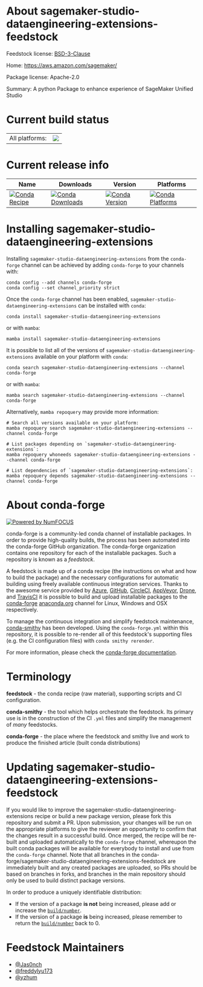 About sagemaker-studio-dataengineering-extensions-feedstock
===========================================================

Feedstock license: [BSD-3-Clause](https://github.com/conda-forge/sagemaker-studio-dataengineering-extensions-feedstock/blob/main/LICENSE.txt)

Home: https://aws.amazon.com/sagemaker/

Package license: Apache-2.0

Summary: A python Package to enhance experience of SageMaker Unified Studio

Current build status
====================


<table><tr><td>All platforms:</td>
    <td>
      <a href="https://dev.azure.com/conda-forge/feedstock-builds/_build/latest?definitionId=24988&branchName=main">
        <img src="https://dev.azure.com/conda-forge/feedstock-builds/_apis/build/status/sagemaker-studio-dataengineering-extensions-feedstock?branchName=main">
      </a>
    </td>
  </tr>
</table>

Current release info
====================

| Name | Downloads | Version | Platforms |
| --- | --- | --- | --- |
| [![Conda Recipe](https://img.shields.io/badge/recipe-sagemaker--studio--dataengineering--extensions-green.svg)](https://anaconda.org/conda-forge/sagemaker-studio-dataengineering-extensions) | [![Conda Downloads](https://img.shields.io/conda/dn/conda-forge/sagemaker-studio-dataengineering-extensions.svg)](https://anaconda.org/conda-forge/sagemaker-studio-dataengineering-extensions) | [![Conda Version](https://img.shields.io/conda/vn/conda-forge/sagemaker-studio-dataengineering-extensions.svg)](https://anaconda.org/conda-forge/sagemaker-studio-dataengineering-extensions) | [![Conda Platforms](https://img.shields.io/conda/pn/conda-forge/sagemaker-studio-dataengineering-extensions.svg)](https://anaconda.org/conda-forge/sagemaker-studio-dataengineering-extensions) |

Installing sagemaker-studio-dataengineering-extensions
======================================================

Installing `sagemaker-studio-dataengineering-extensions` from the `conda-forge` channel can be achieved by adding `conda-forge` to your channels with:

```
conda config --add channels conda-forge
conda config --set channel_priority strict
```

Once the `conda-forge` channel has been enabled, `sagemaker-studio-dataengineering-extensions` can be installed with `conda`:

```
conda install sagemaker-studio-dataengineering-extensions
```

or with `mamba`:

```
mamba install sagemaker-studio-dataengineering-extensions
```

It is possible to list all of the versions of `sagemaker-studio-dataengineering-extensions` available on your platform with `conda`:

```
conda search sagemaker-studio-dataengineering-extensions --channel conda-forge
```

or with `mamba`:

```
mamba search sagemaker-studio-dataengineering-extensions --channel conda-forge
```

Alternatively, `mamba repoquery` may provide more information:

```
# Search all versions available on your platform:
mamba repoquery search sagemaker-studio-dataengineering-extensions --channel conda-forge

# List packages depending on `sagemaker-studio-dataengineering-extensions`:
mamba repoquery whoneeds sagemaker-studio-dataengineering-extensions --channel conda-forge

# List dependencies of `sagemaker-studio-dataengineering-extensions`:
mamba repoquery depends sagemaker-studio-dataengineering-extensions --channel conda-forge
```


About conda-forge
=================

[![Powered by
NumFOCUS](https://img.shields.io/badge/powered%20by-NumFOCUS-orange.svg?style=flat&colorA=E1523D&colorB=007D8A)](https://numfocus.org)

conda-forge is a community-led conda channel of installable packages.
In order to provide high-quality builds, the process has been automated into the
conda-forge GitHub organization. The conda-forge organization contains one repository
for each of the installable packages. Such a repository is known as a *feedstock*.

A feedstock is made up of a conda recipe (the instructions on what and how to build
the package) and the necessary configurations for automatic building using freely
available continuous integration services. Thanks to the awesome service provided by
[Azure](https://azure.microsoft.com/en-us/services/devops/), [GitHub](https://github.com/),
[CircleCI](https://circleci.com/), [AppVeyor](https://www.appveyor.com/),
[Drone](https://cloud.drone.io/welcome), and [TravisCI](https://travis-ci.com/)
it is possible to build and upload installable packages to the
[conda-forge](https://anaconda.org/conda-forge) [anaconda.org](https://anaconda.org/)
channel for Linux, Windows and OSX respectively.

To manage the continuous integration and simplify feedstock maintenance,
[conda-smithy](https://github.com/conda-forge/conda-smithy) has been developed.
Using the ``conda-forge.yml`` within this repository, it is possible to re-render all of
this feedstock's supporting files (e.g. the CI configuration files) with ``conda smithy rerender``.

For more information, please check the [conda-forge documentation](https://conda-forge.org/docs/).

Terminology
===========

**feedstock** - the conda recipe (raw material), supporting scripts and CI configuration.

**conda-smithy** - the tool which helps orchestrate the feedstock.
                   Its primary use is in the construction of the CI ``.yml`` files
                   and simplify the management of *many* feedstocks.

**conda-forge** - the place where the feedstock and smithy live and work to
                  produce the finished article (built conda distributions)


Updating sagemaker-studio-dataengineering-extensions-feedstock
==============================================================

If you would like to improve the sagemaker-studio-dataengineering-extensions recipe or build a new
package version, please fork this repository and submit a PR. Upon submission,
your changes will be run on the appropriate platforms to give the reviewer an
opportunity to confirm that the changes result in a successful build. Once
merged, the recipe will be re-built and uploaded automatically to the
`conda-forge` channel, whereupon the built conda packages will be available for
everybody to install and use from the `conda-forge` channel.
Note that all branches in the conda-forge/sagemaker-studio-dataengineering-extensions-feedstock are
immediately built and any created packages are uploaded, so PRs should be based
on branches in forks, and branches in the main repository should only be used to
build distinct package versions.

In order to produce a uniquely identifiable distribution:
 * If the version of a package **is not** being increased, please add or increase
   the [``build/number``](https://docs.conda.io/projects/conda-build/en/latest/resources/define-metadata.html#build-number-and-string).
 * If the version of a package **is** being increased, please remember to return
   the [``build/number``](https://docs.conda.io/projects/conda-build/en/latest/resources/define-metadata.html#build-number-and-string)
   back to 0.

Feedstock Maintainers
=====================

* [@Jas0nch](https://github.com/Jas0nch/)
* [@freddylyu173](https://github.com/freddylyu173/)
* [@yzhum](https://github.com/yzhum/)


